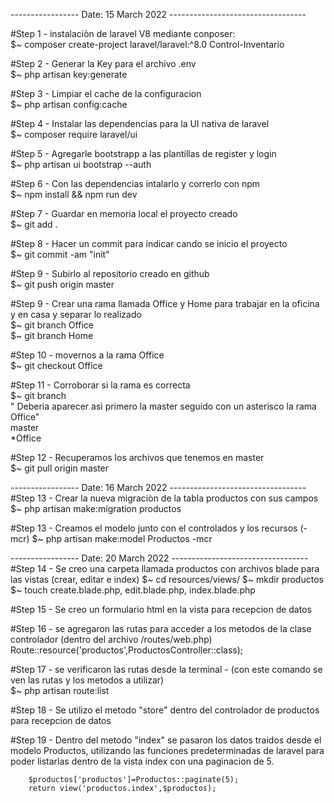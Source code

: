 -----------------  Date: 15 March 2022 ----------------------------------

#Step 1 - instalaciòn de laravel V8 mediante conposer: <br>
  $~ composer create-project laravel/laravel:^8.0 Control-Inventario
  
#Step 2 - Generar la Key para el archivo .env<br>
  $~ php artisan key:generate

#Step 3 - Limpiar el cache de la configuracion<br>
  $~ php artisan config:cache
 
 #Step 4 - Instalar las dependencias para la UI nativa de laravel<br>
 $~ composer require laravel/ui
 
 #Step 5 - Agregarle bootstrapp a las plantillas de register y login<br>
 $~ php artisan ui bootstrap --auth
 
 #Step 6 - Con las dependencias intalarlo y correrlo con npm<br>
 $~ npm install && npm run dev
 
 #Step 7 - Guardar en memoria local el proyecto creado<br>
 $~ git add .
 
 #Step 8 - Hacer un commit para indicar cando se inicio el proyecto<br>
 $~ git commit -am "init"
 
 #Step 9 - Subirlo al repositorio creado en github<br>
 $~ git push origin master
 
 #Step 9 - Crear una rama llamada Office y Home para trabajar en la oficina y en casa y separar lo realizado<br>
 $~ git branch Office <br>
 $~ git branch Home <br>
 
 #Step 10 - movernos a la rama Office<br>
 $~ git checkout Office
 
 #Step 11 - Corroborar si la rama es correcta<br>
 $~ git branch <br>
 " Deberia aparecer asì primero la master seguido con un asterisco la rama Office" <br>
 master<br>
 *Office
 
 #Step 12 - Recuperamos los archivos que tenemos en master<br>
 $~ git pull origin master
 
 -----------------  Date: 16 March 2022 ----------------------------------
 #Step 13 - Crear la nueva migraciòn de la tabla productos con sus campos <br>
 $~ php artisan make:migration productos
 
 #Step 13 - Creamos el modelo junto con el controlados y los recursos (-mcr)
 $~ php artisan make:model Productos -mcr
 
 -----------------  Date: 20 March 2022 ---------------------------------- <br>
 #Step 14 - Se creo una carpeta llamada productos con archivos blade para las vistas (crear, editar e index) 
 $~ cd resources/views/
 $~ mkdir productos
 $~ touch create.blade.php, edit.blade.php, index.blade.php
 
 #Step 15 - Se creo un formulario html en la vista para recepcion de datos <br>
 
 #Step 16 - se agregaron las rutas para acceder a los metodos de la clase controlador (dentro del archivo /routes/web.php) <br>
 Route::resource('productos',ProductosController::class);

#Step 17 - se verificaron las rutas desde la terminal - (con este comando se ven las rutas y los metodos a utilizar) <br>
$~ php artisan route:list

#Step 18 - Se utilizo el metodo "store" dentro del controlador de productos para recepcion de datos <br>

#Step 19 - Dentro del metodo "index" se pasaron los datos traidos desde el modelo Productos, utilizando las funciones predeterminadas de laravel 
para poder listarlas dentro de la vista index con una paginacion de 5. <br>

        $productos['productos']=Productos::paginate(5);
        return view('productos.index',$productos);
